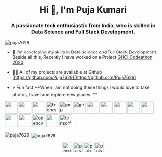 <h1 align="center">Hi 👋, I'm Puja Kumari</h1>
<h3 align="center">A passionate tech enthusiastic from India, who is skilled in Data Science and Full Stack Development.</h3>

<p align="left"> <img src="https://komarev.com/ghpvc/?username=puja7629" alt="puja7629" /> </p>

- 🔭 I’m developing my skills in Data science and Full Stack Development. Beside all this, Recently I have  worked on a Project [GHCI Codeathon 2020](https://github.com/Puja7629/GHCI-20_CODEATHON)

- 👨‍💻 All of my projects are available at Github [https://github.com/Puja7629](https://github.com/Puja7629)

- ⚡ Fun fact **When I am not doing these things,I would love to take photos, travel and explore new places. **

<p align="left"><img src="https://miro.medium.com/max/320/0*_rAD9NgK7l6KSlNc.png" width="40" height="40"/> <img src="https://upload.wikimedia.org/wikipedia/commons/thumb/1/18/ISO_C%2B%2B_Logo.svg/1200px-ISO_C%2B%2B_Logo.svg.png" width="40" height="40"/> <img src="https://www.logolynx.com/images/logolynx/ee/ee6197d1b17644329226e0587dce4a9c.png" width="40" height="40"/>  <img src="https://www.vectorlogo.zone/logos/firebase/firebase-icon.svg" alt="firebase" width="40" height="40"/> <img src="https://www.vectorlogo.zone/logos/google_cloud/google_cloud-icon.svg" alt="gcp" width="40" height="40"/> <img src="https://www.vectorlogo.zone/logos/git-scm/git-scm-icon.svg" alt="git" width="40" height="40"/> <img src="https://www.w3.org/html/logo/downloads/HTML5_Logo_512.png" width="40" height="40"/> <img src="https://banner2.cleanpng.com/20190623/uxe/kisspng-logo-java-development-kit-portable-network-graphic-5d0f25d6871765.6875406615612738145533.jpg" width="40" height="40"/> <img src="https://upload.wikimedia.org/wikipedia/commons/thumb/6/6a/JavaScript-logo.png/480px-JavaScript-logo.png" width="40" height="40"/> <img src="https://encrypted-tbn0.gstatic.com/images?q=tbn:ANd9GcTaQruIKJqRjH-dNoAzs8lfysbFedfEd1NRsw&usqp=CAU" width="40" height="40"/> <img src="https://webassets.mongodb.com/_com_assets/cms/MongoDB_Logo_FullColorBlack_RGB-4td3yuxzjs.jpg" width="40" height="40"/> <img src="https://encrypted-tbn0.gstatic.com/images?q=tbn:ANd9GcSTILw2LPkhD9HChOkNU6_jIkxH_7uQm_tPwA&usqp=CAU" width="40" height="40"/> <img src="https://banner2.cleanpng.com/20180425/jrw/kisspng-node-js-javascript-web-application-express-js-comp-5ae0f84e2a4242.1423638015246930701731.jpg" width="40" height="40"/> <img src="https://www.vectorlogo.zone/logos/opencv/opencv-icon.svg" alt="opencv" width="40" height="40"/> <img src="https://www.libraries.rutgers.edu/sites/default/files/styles/resize_to_300px_width/public/events/2020/01/python_3_2.png?itok=lLsNn_Eh" width="40" height="40"/>  <img src="https://www.vectorlogo.zone/logos/tensorflow/tensorflow-icon.svg" alt="tensorflow" width="40" height="40"/></p><p><img align="left" src="https://github-readme-stats.vercel.app/api/top-langs/?username=puja7629&layout=compact&hide=html" alt="puja7629" /></p>

<p>&nbsp;<img align="center" src="https://github-readme-stats.vercel.app/api?username=puja7629&show_icons=true" alt="puja7629" /></p>

<p align="center">
<a href="https://twitter.com/marvel_puja12" target="blank"><img align="center" src="https://cdn.jsdelivr.net/npm/simple-icons@3.0.1/icons/twitter.svg" alt="marvel_puja12" height="30" width="30" /></a>
<a href="https://linkedin.com/in/puja7629" target="blank"><img align="center" src="https://cdn.jsdelivr.net/npm/simple-icons@3.0.1/icons/linkedin.svg" alt="puja7629" height="30" width="30" /></a>
<a href="https://www.facebook.com/profile.php?id=100013139197778" target="blank"><img align="center" src="https://cdn.jsdelivr.net/npm/simple-icons@3.0.1/icons/facebook.svg" alt="puja kumari" height="30" width="30" /></a>
<a href="https://instagram.com/dynamic.rainbow" target="blank"><img align="center" src="https://cdn.jsdelivr.net/npm/simple-icons@3.0.1/icons/instagram.svg" alt="pujasingh20_" height="30" width="30" /></a>

</p>
